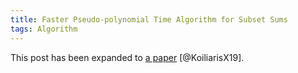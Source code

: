 ```yaml
---
title: Faster Pseudo-polynomial Time Algorithm for Subset Sums
tags: Algorithm
---
```


This post has been expanded to [a paper](https://dl.acm.org/citation.cfm?id=3329863) [@KoiliarisX19].